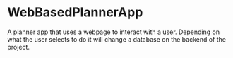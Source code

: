 # WebBasedPlannerApp
A planner app that uses a webpage to interact with a user. Depending on what the user selects to do it will change a database on the backend of the project. 
